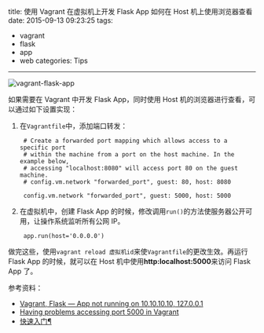 title: 使用 Vagrant 在虚拟机上开发 Flask App 如何在 Host 机上使用浏览器查看
date: 2015-09-13 09:23:25
tags:
  - vagrant
  - flask
  - app
  - web
categories: Tips
---

![vagrant-flask-app](http://zxjsdp1.qiniudn.com/vagrant-flask-app.png)

如果需要在 Vagrant 中开发 Flask App，同时使用 Host 机的浏览器进行查看，可以通过如下设置实现：

1. 在`Vagrantfile`中，添加端口转发：

        # Create a forwarded port mapping which allows access to a specific port
        # within the machine from a port on the host machine. In the example below,
        # accessing "localhost:8080" will access port 80 on the guest machine.
        # config.vm.network "forwarded_port", guest: 80, host: 8080

        config.vm.network "forwarded_port", guest: 5000, host: 5000

2. 在虚拟机中，创建 Flask App 的时候，修改调用`run()`的方法使服务器公开可用，让操作系统监听所有公网 IP。

        app.run(host='0.0.0.0')

做完这些，使用`vagrant reload 虚拟机id`来使`Vagrantfile`的更改生效。再运行 Flask App 的时候，就可以在 Host 机中使用**http:localhost:5000**来访问 Flask App 了。

参考资料：

- [Vagrant, Flask — App not running on 10.10.10.10, 127.0.0.1](https://stackoverflow.com/questions/29088056/vagrant-flask-app-not-running-on-10-10-10-10-127-0-0-1)
- [Having problems accessing port 5000 in Vagrant](https://stackoverflow.com/questions/23230599/having-problems-accessing-port-5000-in-vagrant)
- [快速入门¶](http://docs.jinkan.org/docs/flask/quickstart.html#quickstart)
